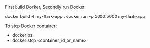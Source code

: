 First build Docker, Secondly run Docker:

docker build -t my-flask-app .
docker run -p 5000:5000 my-flask-app


To stop Docker container:
- docker ps
- docker stop <container_id_or_name>

